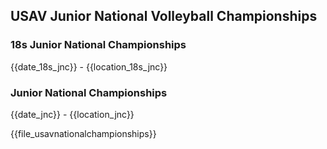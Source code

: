 ## USAV Junior National Volleyball Championships

<div class="--centered --infocallout --bgblue">

### 18s Junior National Championships  
{{date_18s_jnc}} - {{location_18s_jnc}}

</div>

<div class="--centered --infocallout --bgblue --mt2">

### Junior National Championships  
{{date_jnc}} - {{location_jnc}}

</div>

{{file_usavnationalchampionships}}